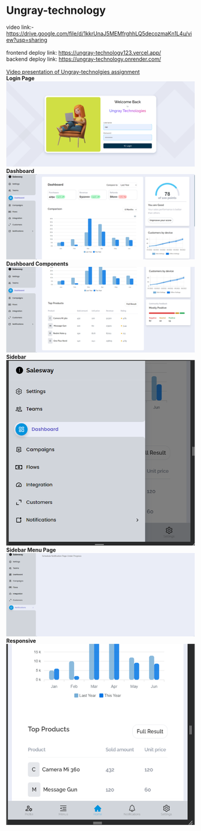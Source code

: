 # Ungray-technology
video link:- https://drive.google.com/file/d/1kkrUnaJ5MEMfrghhLQ5decozmaKn1L4u/view?usp=sharing
<br>
<br>
frontend deploy link: https://ungray-technology123.vercel.app/
<br>
backend deploy link: https://ungray-technology.onrender.com/
<br>
<br>
[Video presentation of Ungray-technolgies assignment](https://drive.google.com/file/d/1kkrUnaJ5MEMfrghhLQ5decozmaKn1L4u/view?usp=sharing)
<br>
**Login Page**
![Login Page](https://github.com/sunilbrown89/Ungray-technology/blob/main/images/loginpage.png)
<br>
**Dashboard**
![Dashboard](https://github.com/sunilbrown89/Ungray-technology/blob/main/images/dashboard.png)
<br>
**Dashboard Components**
![Dashboard Components](https://github.com/sunilbrown89/Ungray-technology/blob/main/images/dasboard-components.png)
<br>
**Sidebar**
<br>
![Sidebar](https://github.com/sunilbrown89/Ungray-technology/blob/main/images/sidebar.png)
<br>
**Sidebar Menu Page**
![Sidebar menu page](https://github.com/sunilbrown89/Ungray-technology/blob/main/images/sidebar%20menu%20page.png)
<br>
**Responsive**
<br>
![Responsive](https://github.com/sunilbrown89/Ungray-technology/blob/main/images/responsive.png)

